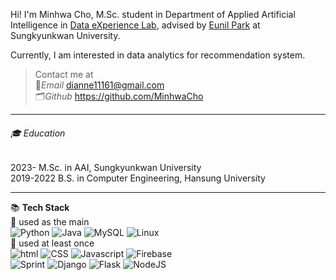 
<!--
**MinhwaCho/MinhwaCho** is a ✨ _special_ ✨ repository because its `README.md` (this file) appears on your GitHub profile.

Here are some ideas to get you started:

- 🔭 I’m currently working on ...
- 🌱 I’m currently learning ...
- 👯 I’m looking to collaborate on ...
- 🤔 I’m looking for help with ...
- 💬 Ask me about ...
- 📫 How to reach me: ...
- 😄 Pronouns: ...
- ⚡ Fun fact: ...
-->


Hi! I'm Minhwa Cho, M.Sc. student in Department of Applied Artificial Intelligence in [Data eXperience Lab](https://sites.google.com/view/dxlab/intro?authuser=0), advised by [Eunil Park](https://sites.google.com/view/eunil?pli=1) at Sungkyunkwan University.

Currently, I am interested in data analytics for recommendation system.

>Contact me at <br>
>📧*Email* dianne11161@gmail.com<br>
>🗂*Github* https://github.com/MinhwaCho<br>

* * *
###### 🎓 Education<br>
2023-     M.Sc. in AAI, Sungkyunkwan University<br>
2019-2022 B.S. in Computer Engineering, Hansung University<br>
* * *
📚 **Tech Stack**<br>
🎈 used as the main<br>
![Python](https://img.shields.io/badge/python-3670A0?style=for-the-badge&logo=python&logoColor=ffdd54) ![Java](https://img.shields.io/badge/Java-007396?style=for-the-badge&logo=java11&logoColor=white) ![MySQL](https://img.shields.io/badge/MySQL-007396?style=for-the-badge&logo=MySQL&logoColor=ffdd54) ![Linux](https://img.shields.io/badge/Linux-FCC628?style=for-the-badge&logo=linux&logoColor=black) <br>
🎈 used at least once<br>
![html](https://img.shields.io/badge/HTML-E34F26?style=for-the-badge&logo=html5&logoColor=white) ![CSS](https://img.shields.io/badge/CSS-1572B6?style=for-the-badge&logo=css3&logoColor=white) ![Javascript](https://img.shields.io/badge/Javascript-F7DF1E?style=for-the-badge&logo=Javascript&logoColor=white) ![Firebase](https://img.shields.io/badge/Firebase-FFCA20?style=for-the-badge&logo=Firebase&logoColor=white) <br>
![Sprint](https://img.shields.io/badge/spring-6DB33F?style=for-the-badge&logo=spring&logoColor=white) ![Django](https://img.shields.io/badge/django-092E20?style=for-the-badge&logo=django&logoColor=white) ![Flask](https://img.shields.io/badge/flask-000000?style=for-the-badge&logo=flask&logoColor=white) ![NodeJS](https://img.shields.io/badge/node.js-339933?style=for-the-badge&logo=Node.js&logoColor=white)<br>
